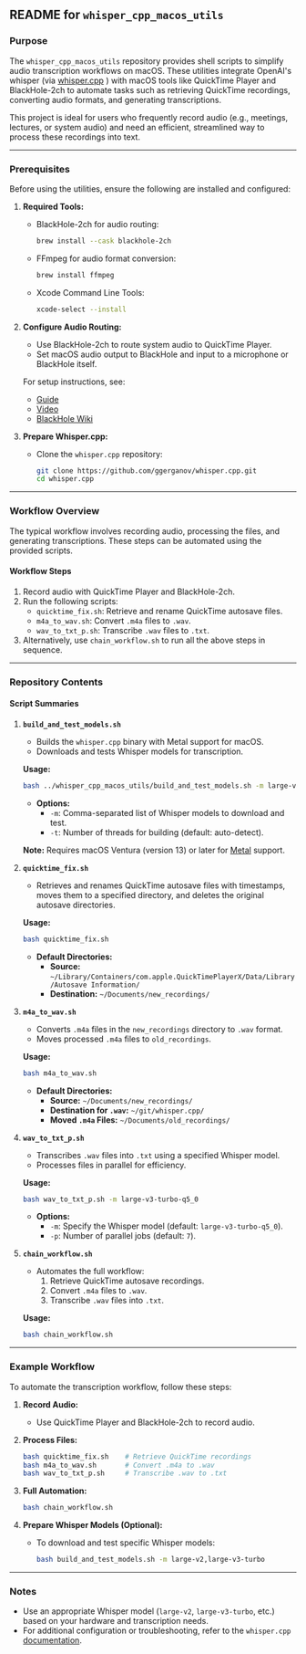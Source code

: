 ## README for `whisper_cpp_macos_utils`

### Purpose

The `whisper_cpp_macos_utils` repository provides shell scripts to simplify audio transcription workflows on macOS. These utilities integrate OpenAI's whisper (via [whisper.cpp](https://github.com/ggerganov/whisper.cpp) ) with macOS tools like QuickTime Player and BlackHole-2ch to automate tasks such as retrieving QuickTime recordings, converting audio formats, and generating transcriptions.

This project is ideal for users who frequently record audio (e.g., meetings, lectures, or system audio) and need an efficient, streamlined way to process these recordings into text.

---

### Prerequisites

Before using the utilities, ensure the following are installed and configured:

1. **Required Tools:**
   - BlackHole-2ch for audio routing:
     ```bash
     brew install --cask blackhole-2ch
     ```
   - FFmpeg for audio format conversion:
     ```bash
     brew install ffmpeg
     ```
   - Xcode Command Line Tools:
     ```bash
     xcode-select --install
     ```

2. **Configure Audio Routing:**
   - Use BlackHole-2ch to route system audio to QuickTime Player.
   - Set macOS audio output to BlackHole and input to a microphone or BlackHole itself.

   For setup instructions, see:
   - [Guide](https://andreyazimov.medium.com/how-to-record-desktop-audio-on-your-mac-in-2023-8aab7c29bffd)
   - [Video](https://youtu.be/KjL_sJS9Rko?si=MfjBMnO-BvOr487F&t=227)
   - [BlackHole Wiki](https://github.com/ExistentialAudio/BlackHole/wiki)

3. **Prepare Whisper.cpp:**
   - Clone the `whisper.cpp` repository:
     ```bash
     git clone https://github.com/ggerganov/whisper.cpp.git
     cd whisper.cpp
     ```

---

### Workflow Overview

The typical workflow involves recording audio, processing the files, and generating transcriptions. These steps can be automated using the provided scripts.

#### **Workflow Steps**
1. Record audio with QuickTime Player and BlackHole-2ch.
2. Run the following scripts:
   - `quicktime_fix.sh`: Retrieve and rename QuickTime autosave files.
   - `m4a_to_wav.sh`: Convert `.m4a` files to `.wav`.
   - `wav_to_txt_p.sh`: Transcribe `.wav` files to `.txt`.
3. Alternatively, use `chain_workflow.sh` to run all the above steps in sequence.

---

### Repository Contents

#### **Script Summaries**

1. **`build_and_test_models.sh`**
   - Builds the `whisper.cpp` binary with Metal support for macOS.
   - Downloads and tests Whisper models for transcription.

   **Usage:**
   ```bash
   bash ../whisper_cpp_macos_utils/build_and_test_models.sh -m large-v3-turbo-q5_0
   ```

   - **Options:**
     - `-m`: Comma-separated list of Whisper models to download and test.
     - `-t`: Number of threads for building (default: auto-detect).

   **Note:** Requires macOS Ventura (version 13) or later for [Metal](https://developer.apple.com/metal/) support.

2. **`quicktime_fix.sh`**
   - Retrieves and renames QuickTime autosave files with timestamps, moves them to a specified directory, and deletes the original autosave directories.

   **Usage:**
   ```bash
   bash quicktime_fix.sh
   ```

   - **Default Directories:**
     - **Source:** `~/Library/Containers/com.apple.QuickTimePlayerX/Data/Library/Autosave Information/`
     - **Destination:** `~/Documents/new_recordings/`

3. **`m4a_to_wav.sh`**
   - Converts `.m4a` files in the `new_recordings` directory to `.wav` format.
   - Moves processed `.m4a` files to `old_recordings`.

   **Usage:**
   ```bash
   bash m4a_to_wav.sh
   ```

   - **Default Directories:**
     - **Source:** `~/Documents/new_recordings/`
     - **Destination for `.wav`:** `~/git/whisper.cpp/`
     - **Moved `.m4a` Files:** `~/Documents/old_recordings/`

4. **`wav_to_txt_p.sh`**
   - Transcribes `.wav` files into `.txt` using a specified Whisper model.
   - Processes files in parallel for efficiency.

   **Usage:**
   ```bash
   bash wav_to_txt_p.sh -m large-v3-turbo-q5_0
   ```

   - **Options:**
     - `-m`: Specify the Whisper model (default: `large-v3-turbo-q5_0`).
     - `-p`: Number of parallel jobs (default: `7`).

5. **`chain_workflow.sh`**
   - Automates the full workflow:
     1. Retrieve QuickTime autosave recordings.
     2. Convert `.m4a` files to `.wav`.
     3. Transcribe `.wav` files into `.txt`.

   **Usage:**
   ```bash
   bash chain_workflow.sh
   ```

---

### Example Workflow

To automate the transcription workflow, follow these steps:

1. **Record Audio:**
   - Use QuickTime Player and BlackHole-2ch to record audio.

2. **Process Files:**
   ```bash
   bash quicktime_fix.sh    # Retrieve QuickTime recordings
   bash m4a_to_wav.sh       # Convert .m4a to .wav
   bash wav_to_txt_p.sh     # Transcribe .wav to .txt
   ```

3. **Full Automation:**
   ```bash
   bash chain_workflow.sh
   ```

4. **Prepare Whisper Models (Optional):**
   - To download and test specific Whisper models:
     ```bash
     bash build_and_test_models.sh -m large-v2,large-v3-turbo
     ```

---

### Notes

- Use an appropriate Whisper model (`large-v2`, `large-v3-turbo`, etc.) based on your hardware and transcription needs.
- For additional configuration or troubleshooting, refer to the `whisper.cpp` [documentation](https://github.com/ggerganov/whisper.cpp).

